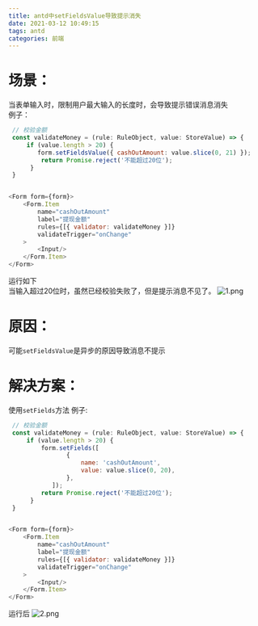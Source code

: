 ```yaml
---
title: antd中setFieldsValue导致提示消失
date: 2021-03-12 10:49:15
tags: antd
categories: 前端
---
```

<script type="text/javascript" src="/js/bai.js"></script>

# 场景：
当表单输入时，限制用户最大输入的长度时，会导致提示错误消息消失  
例子：
```js
 // 校验金额
 const validateMoney = (rule: RuleObject, value: StoreValue) => {
     if (value.length > 20) {
        form.setFieldsValue({ cashOutAmount: value.slice(0, 21) });
         return Promise.reject('不能超过20位');
      }
 }


<Form form={form}>
    <Form.Item
        name="cashOutAmount"
        label="提现金额"
        rules={[{ validator: validateMoney }]}
        validateTrigger="onChange"
    >
        <Input/>
    </Form.Item>
</Form>
```
<!--more-->
运行如下    
当输入超过20位时，虽然已经校验失败了，但是提示消息不见了。
![1.png](1.png)

# 原因：
可能`setFieldsValue`是异步的原因导致消息不提示
# 解决方案：
使用`setFields`方法 
例子:
```js
 // 校验金额
 const validateMoney = (rule: RuleObject, value: StoreValue) => {
     if (value.length > 20) {
         form.setFields([
                {
                    name: 'cashOutAmount',
                    value: value.slice(0, 20),
                },
            ]);
         return Promise.reject('不能超过20位');
      }
 }


<Form form={form}>
    <Form.Item
        name="cashOutAmount"
        label="提现金额"
        rules={[{ validator: validateMoney }]}
        validateTrigger="onChange"
    >
        <Input/>
    </Form.Item>
</Form>
```
运行后
![2.png](2.png)
